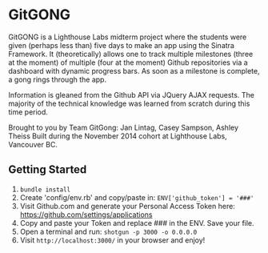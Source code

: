 GitGONG
=============

GitGONG is a Lighthouse Labs midterm project where the students were given (perhaps less than) five days to make an app using the Sinatra Framework. It (theoretically) allows one to track multiple milestones (three at the moment) of multiple (four at the moment) Github repositories via a dashboard with dynamic progress bars. As soon as a milestone is complete, a gong rings through the app.

Information is gleaned from the Github API via JQuery AJAX requests. The majority of the technical knowledge was learned from scratch during this time period.

Brought to you by Team GitGong: Jan Lintag, Casey Sampson, Ashley Theiss
Built during the November 2014 cohort at Lighthouse Labs, Vancouver BC.


## Getting Started

1. `bundle install`
2. Create 'config/env.rb' and copy/paste in:
    `ENV['github_token'] = '###'`
3. Visit Github.com and generate your Personal Access Token here: https://github.com/settings/applications
4. Copy and paste your Token and replace ### in the ENV. Save your file.
5. Open a terminal and run:
    `shotgun -p 3000 -o 0.0.0.0`
6. Visit `http://localhost:3000/` in your browser and enjoy!
